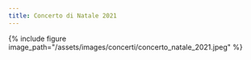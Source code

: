 ```yaml
---
title: Concerto di Natale 2021
---
```

{% include figure image_path="/assets/images/concerti/concerto_natale_2021.jpeg" %}
